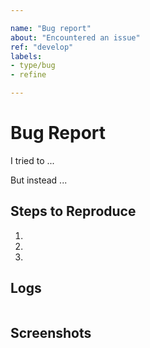 ```yaml
---

name: "Bug report"
about: "Encountered an issue"
ref: "develop"
labels:
- type/bug
- refine

---
```


# Bug Report

I tried to ...

But instead ...

## Steps to Reproduce
1. 
2. 
3. 

## Logs
```

```

## Screenshots

